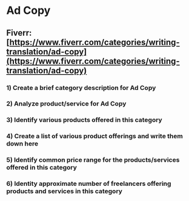 # Ad Copy
## Fiverr: [https://www.fiverr.com/categories/writing-translation/ad-copy](https://www.fiverr.com/categories/writing-translation/ad-copy)
### 1) Create a brief category description for Ad Copy
### 2) Analyze product/service for Ad Copy
### 3) Identify various products offered in this category
### 4) Create a list of various product offerings and write them down here
### 5) Identify common price range for the products/services offered in this category
### 6) Identity approximate number of freelancers offering products and services in this category
